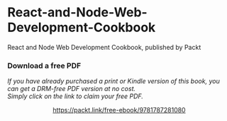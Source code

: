 # React-and-Node-Web-Development-Cookbook
React and Node Web Development Cookbook, published by Packt 
### Download a free PDF

 <i>If you have already purchased a print or Kindle version of this book, you can get a DRM-free PDF version at no cost.<br>Simply click on the link to claim your free PDF.</i>
<p align="center"> <a href="https://packt.link/free-ebook/9781787281080">https://packt.link/free-ebook/9781787281080 </a> </p>